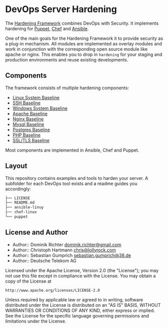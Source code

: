 # DevOps Server Hardening

The [Hardening Framework](http://dev-sec.io/) combines DevOps with Security. It implements hardening for [Puppet](https://puppetlabs.com/), [Chef](https://www.chef.io/) and [Ansible](http://www.ansible.com).

One of the main goals for the Hardening Framework it to provide security as a plug-in mechanism. All modules are implemented as overlay modules and work in conjunction with the corresponding open source module like apache or nginx. This enables you to drop in `hardening` for your staging and production environments and reuse existing developments.

## Components

The framework consists of multiple hardening components:

 * [Linux System Baseline](https://github.com/dev-sec/linux-baseline)
 * [SSH Baseline](https://github.com/dev-sec/ssh-baseline)
 * [Windows System Baseline](https://github.com/dev-sec/windows-baseline)
 * [Apache Baseline](https://github.com/dev-sec/apache-baseline)
 * [Nginx Baseline](https://github.com/dev-sec/nginx-baseline)
 * [Mysql Baseline](https://github.com/dev-sec/mysql-baseline)
 * [Postgres Baseline](https://github.com/dev-sec/postgres-baseline)
 * [PHP Baseline](https://github.com/dev-sec/php-baseline)
 * [SSL/TLS Baseline](https://github.com/dev-sec/ssl-baseline)

Most components are implemented in Ansible, Chef and Puppet.

## Layout

This repository contains examples and tools to harden your server. A subfolder for each DevOps tool exists and a readme guides you accordingly:

```bash
├── LICENSE
├── README.md
├── ansible-linuy
├── chef-linux
└── puppet
```

## License and Author

* Author:: Dominik Richter <dominik.richter@gmail.com>
* Author:: Christoph Hartmann <chris@lollyrock.com>
* Author:: Sebastian Gumprich <sebastian.gumprich@38.de>
* Author:: Deutsche Telekom AG

Licensed under the Apache License, Version 2.0 (the "License");
you may not use this file except in compliance with the License.
You may obtain a copy of the License at

    http://www.apache.org/licenses/LICENSE-2.0

Unless required by applicable law or agreed to in writing, software
distributed under the License is distributed on an "AS IS" BASIS,
WITHOUT WARRANTIES OR CONDITIONS OF ANY KIND, either express or implied.
See the License for the specific language governing permissions and
limitations under the License.
